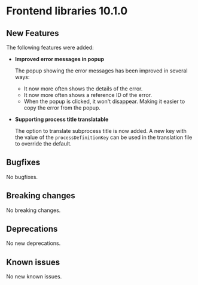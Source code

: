 # Frontend libraries 10.1.0

## New Features

The following features were added:

* **Improved error messages in popup**

  The popup showing the error messages has been improved in several ways:
  - It now more often shows the details of the error.
  - It now more often shows a reference ID of the error.
  - When the popup is clicked, it won't disappear. Making it easier to copy the error from the popup. 

* **Supporting process title translatable**

  The option to translate subprocess title is now added. A new key with the value of the `processDefinitionKey` can be used in the translation file to override the default.



## Bugfixes

No bugfixes.

## Breaking changes

No breaking changes.

## Deprecations

No new deprecations.

## Known issues

No new known issues.
